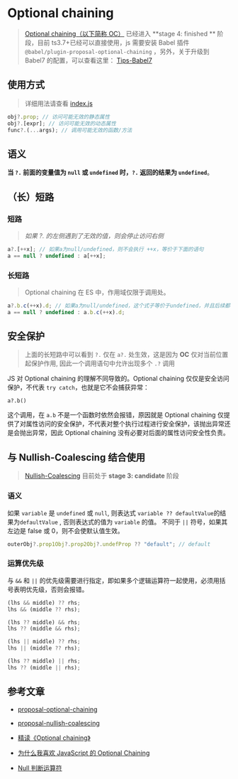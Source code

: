 # Optional chaining

> [Optional chaining（以下简称 OC）](https://github.com/tc39/proposal-optional-chaining) 已经进入 **stage 4: finished ** 阶段，目前 ts3.7+已经可以直接使用，js 需要安装 Babel 插件 `@babel/plugin-proposal-optional-chaining` ，另外，关于升级到 Babel7 的配置，可以查看这里： [Tips-Babel7](../../Tips/babel7-config.md)

## 使用方式

> 详细用法请查看 [index.js](./index.js)

```javascript
obj?.prop; // 访问可能无效的静态属性
obj?.[expr]; // 访问可能无效的动态属性
func?.(...args); // 调用可能无效的函数/方法
```

## 语义

**当 `?.` 前面的变量值为 `null` 或 `undefined` 时，`?.` 返回的结果为 `undefined`**。

## （长）短路

### 短路

> _如果 ?. 的左侧遇到了无效的值，则会停止访问右侧_

```javascript
a?.[++x]; // 如果a为null/undefined，则不会执行 ++x，等价于下面的语句
a == null ? undefined : a[++x];
```

### 长短路

> Optional chaining 在 ES 中，作用域仅限于调用处。

```javascript
a?.b.c(++x).d; // 如果a为null/undefined，这个式子等价于undefined，并且后续都将被终止
a == null ? undefined : a.b.c(++x).d;
```

## 安全保护

> 上面的长短路中可以看到 `?.` 仅在 `a?.` 处生效，这是因为 **OC** 仅对当前位置起保护作用, 因此一个调用语句中允许出现多个 `.?` 调用

JS 对 Optional chaining 的理解不同导致的。Optional chaining 仅仅是安全访问保护，不代表 `try catch`，也就是它不会捕获异常：

```
a?.b()
```

这个调用，在 `a.b` 不是一个函数时依然会报错，原因就是 Optional chaining 仅提供了对属性访问的安全保护，不代表对整个执行过程进行安全保护，该抛出异常还是会抛出异常，因此 Optional chaining 没有必要对后面的属性访问安全性负责。

## 与 Nullish-Coalescing 结合使用

> [Nullish-Coalescing](https://github.com/tc39/proposal-nullish-coalescing) 目前处于 **stage 3: candidate** 阶段

### 语义

如果 `variable` 是 `undefined` 或 `null`, 则表达式 `variable ?? defaultValue`的结果为`defaultValue` , 否则表达式的值为 `variable` 的值。
不同于 `||` 符号，如果其左边是 false 或 0，则不会使默认值生效。

```javascript
outerObj?.prop1Obj?.prop2Obj?.undefProp ?? "default"; // default
```

### 运算优先级

与 `&&` 和 `||` 的优先级需要进行指定，即如果多个逻辑运算符一起使用，必须用括号表明优先级，否则会报错。

```javascript
(lhs && middle) ?? rhs;
lhs && (middle ?? rhs);

(lhs ?? middle) && rhs;
lhs ?? (middle && rhs);

(lhs || middle) ?? rhs;
lhs || (middle ?? rhs);

(lhs ?? middle) || rhs;
lhs ?? (middle || rhs);
```

## 参考文章

- [proposal-optional-chaining](https://github.com/tc39/proposal-optional-chaining)

- [proposal-nullish-coalescing](https://github.com/tc39/proposal-nullish-coalescing)

- [精读《Optional chaining》](https://www.cnblogs.com/ascoders/p/11037979.html)

- [为什么我喜欢 JavaScript 的 Optional Chaining](https://segmentfault.com/a/1190000020186924)

- [Null 判断运算符](http://es6.ruanyifeng.com/#docs/object#Null-判断运算符)
